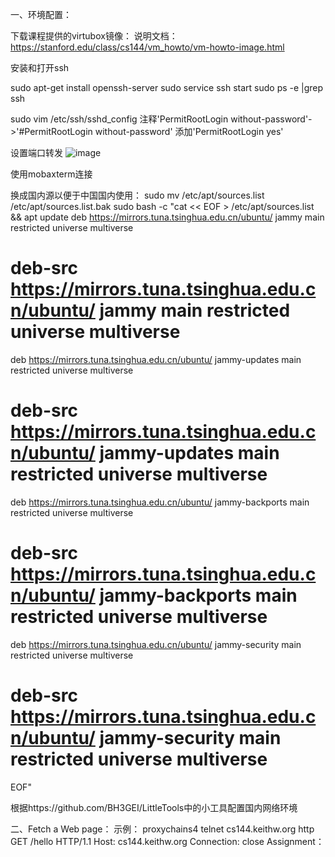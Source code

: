 一、环境配置：

下载课程提供的virtubox镜像：
说明文档：https://stanford.edu/class/cs144/vm_howto/vm-howto-image.html

安装和打开ssh

sudo apt-get install openssh-server
sudo service ssh start
sudo ps -e |grep ssh

sudo vim /etc/ssh/sshd_config
注释'PermitRootLogin without-password'->'#PermitRootLogin without-password'
添加'PermitRootLogin yes'

设置端口转发
![image](https://github.com/BH3GEI/blog/assets/58540850/24098a42-f11f-4ee0-9c75-2d31ad28b492)

使用mobaxterm连接

换成国内源以便于中国国内使用：
sudo mv /etc/apt/sources.list /etc/apt/sources.list.bak
sudo bash -c "cat << EOF > /etc/apt/sources.list && apt update 
deb https://mirrors.tuna.tsinghua.edu.cn/ubuntu/ jammy main restricted universe multiverse
# deb-src https://mirrors.tuna.tsinghua.edu.cn/ubuntu/ jammy main restricted universe multiverse
deb https://mirrors.tuna.tsinghua.edu.cn/ubuntu/ jammy-updates main restricted universe multiverse
# deb-src https://mirrors.tuna.tsinghua.edu.cn/ubuntu/ jammy-updates main restricted universe multiverse
deb https://mirrors.tuna.tsinghua.edu.cn/ubuntu/ jammy-backports main restricted universe multiverse
# deb-src https://mirrors.tuna.tsinghua.edu.cn/ubuntu/ jammy-backports main restricted universe multiverse
deb https://mirrors.tuna.tsinghua.edu.cn/ubuntu/ jammy-security main restricted universe multiverse
# deb-src https://mirrors.tuna.tsinghua.edu.cn/ubuntu/ jammy-security main restricted universe multiverse
EOF"

根据https://github.com/BH3GEI/LittleTools中的小工具配置国内网络环境


二、Fetch a Web page：
示例：
proxychains4 telnet cs144.keithw.org http
GET /hello HTTP/1.1
Host: cs144.keithw.org
Connection: close
Assignment：


